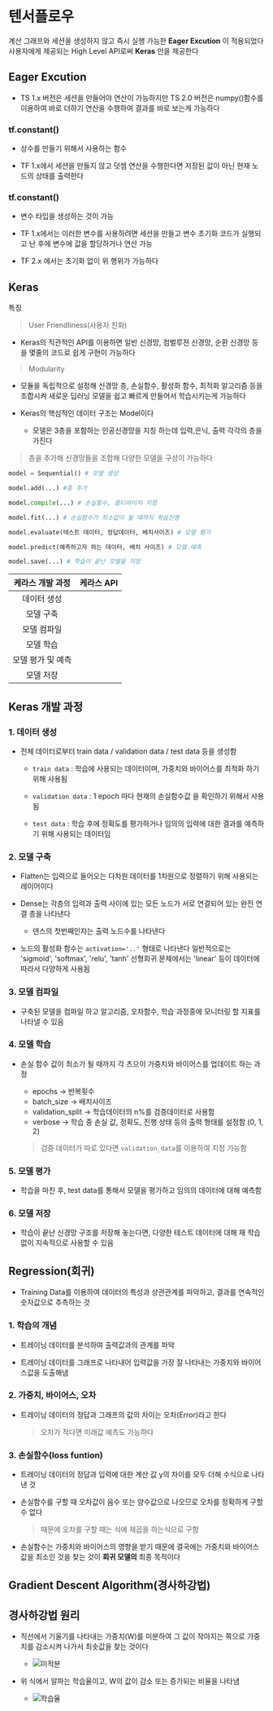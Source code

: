 # 텐서플로우

계산 그래프와 세션을 생성하지 않고 즉시 실행 가능한 **Eager Excution** 이 적용되었다
사용자에게 제공되는 High Level API로써 **Keras** 만을 제공한다

## **Eager Excution**

* TS 1.x 버전은 세션을 만들어야 연산이 가능하지만 TS 2.0 버전은 numpy()함수를 이용하여 바로 더하기 연산을 수행하여 결과를 바로 보는게 가능하다

### **tf.constant()**

* 상수를 만들기 위해서 사용하는 함수

* TF 1.x에서 세션을 만들지 않고 덧셈 연산을 수행한다면 저장된 값이 아닌 현재 노드의 상태를 출력한다

### **tf.constant()**

* 변수 타입을 생성하는 것이 가능

* TF 1.x에서는 이러한 변수를 사용하려면 세션을 만들고 변수 초기화 코드가 실행되고 난 후에 변수에 값을 할당하거나 연산 가능

* TF 2.x 에서는 초기화 없이 위 행위가 가능하다


## **Keras**

특징

> User Friendliness(사용자 친화)

* Keras의 직관적인 API를 이용하면 일반 신경망, 컴벌루젼 신경망, 순환 신경망 등을 몇줄의 코드로 쉽게 구현이 가능하다

> Modularity

* 모듈을 독립적으로 설정해 신경망 층, 손실함수, 활성화 함수, 최적화 알고리즘 등을 조합시켜 새로운 딥러닝 모델을 쉽고 빠르게 만들어서 학습시키는게 가능하다



* Keras의 핵심적인 데이터 구조는 Model이다
    * 모델은 3층을 포함하는 인공신경망을 지칭 하는데 입력,은닉, 출력 각각의 층을 가진다

> 층을 추가해 신경망들을 조합해 다양한 모델을 구성이 가능하다

```Python
model = Sequential() # 모델 생성

model.add(...) #층 추가

model.compile(...) # 손실함수, 옵티마이저 지정

model.fit(...) # 손실함수가 최소값이 될 때까지 학습진행

model.evaluate(테스트 데이터, 정답데이터, 배치사이즈) # 모델 평가

model.predict(예측하고자 하는 데이터, 배치 사이즈) # 모델 예측

model.save(...) # 학습이 끝난 모델을 저장
```

|케라스 개발 과정|케라스 API|
|:-:|:-:|
|데이터 생성||
|모델 구축||
|모델 컴파일||
|모델 학습||
|모델 평가 및 예측||
|모델 저장||

## Keras 개발 과정

### 1. 데이터 생성

* 전체 데이터로부터 train data / validation data / test data 등을 생성함

    * ```train data``` : 학습에 사용되는 데이터이며, 가중치와 바이어스를 최적화 하기 위해 사용됨

    * ```validation data``` : 1 epoch 마다 현재의 손실함수값 을 확인하기 위해서 사용됨

    * ```test data``` : 학습 후에 정확도를 평가하거나 임의의 입력에 대한 결과를 예측하기 위해 사용되는 데이터임

### 2. 모델 구축

* Flatten는 입력으로 들어오는 다차원 데이터를 1차원으로 정렬하기 위해 사용되는 레이어이다

* Dense는 각층의 입력과 출력 사이에 있는 모든 노드가 서로 연결되어 있는 완전 연결 층을 나타낸다

    * 덴스의 첫번째인자는 출력 노드수를 나타낸다

* 노드의 활성화 함수는 ```activation='..'``` 형태로 나타낸다 일반적으로는 'sigmoid', 'softmax', 'relu', 'tanh'
선형회귀 문제에서는 'linear' 등이 데이터에 따라서 다양하게 사용됨

### 3. 모델 컴파일

* 구축된 모델을 컴파일 하고 알고리즘, 오차함수, 학습 과정중에 모니터링 할 지표를 나타낼 수 있음 

### 4. 모델 학습

* 손실 함수 값이 최소가 될 때까지 각 츠으이 가중치와 바이어스를 업데이트 하는 과정

    - epochs -> 반복횟수
    - batch_size -> 배치사이즈
    - validation_split -> 학습데이터의 n%를 검증데이터로 사용함
    - verbose -> 학습 중 손실 값, 정확도, 진행 상태 등의 출력 형태를 설정함 (0, 1, 2)
    
    > 검증 데이터가 따로 있다면 ```validation_data```를 이용하여 지정 가능함

### 5. 모델 평가

* 학습을 마친 후, test data를 통해서 모델을 평가하고 임의의 데이터에 대해 예측함

### 6. 모델 저장

* 학습이 끝난 신경망 구조를 저장해 놓는다면, 다양한 테스트 데이터에 대해 재 학습 없이 지속적으로 사용할 수 있음


## Regression(회귀)

* Training Data를 이용하여 데이터의 특성과 상관관계를 파악하고, 결과를 연속적인 숫자값으로 추측하는 것

### 1. 학습의 개념

* 트레이닝 데이터를 분석하여 출력값과의 관계를 파악

* 트레이닝 데이터를 그래프로 나타내어 입력값을 가장 잘 나타내는 가중치와 바이어스값을 도출해냄

### 2. 가중치, 바이어스, 오차

* 트레이닝 데이터의 정답과 그래프의 값의 차이는 오차(Error)라고 한다
    > 오차가 적다면 미래값 예측도 가능하다

### 3. 손실함수(loss funtion)

* 트레이닝 데이터의 정답과 입력에 대한 계산 값 y의 차이를 모두 더해 수식으로 나타낸 것

* 손실함수를 구할 때 오차값이 음수 또는 양수값으로 나오므로 오차를 정확하게 구할 수 없다 
    > 때문에 오차를 구할 때는 식에 제곱을 하는식으로 구함

* 손실함수는 가중치와 바이어스의 영향을 받기 때문에 결국에는 가중치와 바이어스값을 최소인 것을 찾는 것이 **회귀 모델의** 최종 목적이다


## Gradient Descent Algorithm(경사하강법)

## 경사하강법 원리

* 직선에서 기울기를 나타내는 가중치(W)를 미분하여 그 값이 작아지는 쪽으로 가중치를 감소시켜 나가서 최솟값을 찾는 것이다

    * ![미적분](https://cdn.discordapp.com/attachments/951428243511197707/1014098178993295380/2022-08-30_180319.png)



* 위 식에서 알파는 학습율이고, W의 값이 감소 또는 증가되는 비율을 나타냄

    * ![학습율](https://cdn.discordapp.com/attachments/951428243511197707/1014098909397790830/2022-08-30_180650.png)


